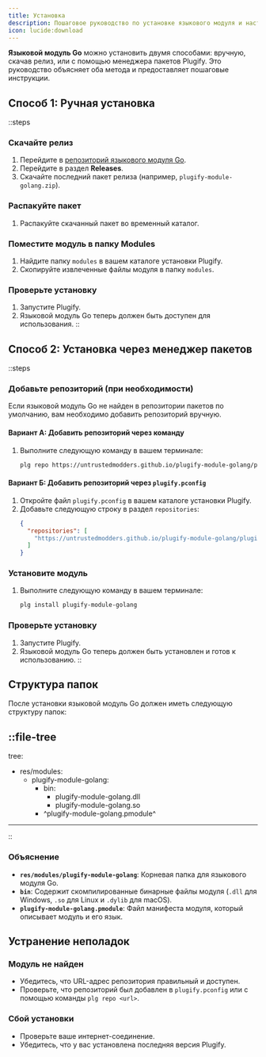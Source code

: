 ```yaml
---
title: Установка
description: Пошаговое руководство по установке языкового модуля и настройке необходимого окружения для начала работы.
icon: lucide:download
---
```


**Языковой модуль Go** можно установить двумя способами: вручную, скачав релиз, или с помощью менеджера пакетов Plugify. Это руководство объясняет оба метода и предоставляет пошаговые инструкции.

## **Способ 1: Ручная установка**

::steps
### **Скачайте релиз**
1. Перейдите в [репозиторий языкового модуля Go](https://github.com/untrustedmodders/plugify-module-golang).
2. Перейдите в раздел **Releases**.
3. Скачайте последний пакет релиза (например, `plugify-module-golang.zip`).

### **Распакуйте пакет**
1. Распакуйте скачанный пакет во временный каталог.

### **Поместите модуль в папку Modules**
1. Найдите папку `modules` в вашем каталоге установки Plugify.
2. Скопируйте извлеченные файлы модуля в папку `modules`.

### **Проверьте установку**
1. Запустите Plugify.
2. Языковой модуль Go теперь должен быть доступен для использования.
::

## **Способ 2: Установка через менеджер пакетов**

::steps
### **Добавьте репозиторий (при необходимости)**
Если языковой модуль Go не найден в репозитории пакетов по умолчанию, вам необходимо добавить репозиторий вручную.

#### **Вариант А: Добавить репозиторий через команду**
1. Выполните следующую команду в вашем терминале:
   ```bash
   plg repo https://untrustedmodders.github.io/plugify-module-golang/plugify-module-golang.json
   ```

#### **Вариант Б: Добавить репозиторий через `plugify.pconfig`**
1. Откройте файл `plugify.pconfig` в вашем каталоге установки Plugify.
2. Добавьте следующую строку в раздел `repositories`:
   ```json
   {
     "repositories": [
       "https://untrustedmodders.github.io/plugify-module-golang/plugify-module-golang.json"
     ]
   }
   ```

### **Установите модуль**
1. Выполните следующую команду в вашем терминале:
   ```bash
   plg install plugify-module-golang
   ```

### **Проверьте установку**
1. Запустите Plugify.
2. Языковой модуль Go теперь должен быть установлен и готов к использованию.
::

## **Структура папок**

После установки языковой модуль Go должен иметь следующую структуру папок:

::file-tree
---
tree:
- res/modules:
    - plugify-module-golang:
        - bin:
            - plugify-module-golang.dll
            - plugify-module-golang.so
        - ^plugify-module-golang.pmodule^
---
::

### **Объяснение**
- **`res/modules/plugify-module-golang`**: Корневая папка для языкового модуля Go.
- **`bin`**: Содержит скомпилированные бинарные файлы модуля (`.dll` для Windows, `.so` для Linux и `.dylib` для macOS).
- **`plugify-module-golang.pmodule`**: Файл манифеста модуля, который описывает модуль и его язык.

## **Устранение неполадок**

### **Модуль не найден**
- Убедитесь, что URL-адрес репозитория правильный и доступен.
- Проверьте, что репозиторий был добавлен в `plugify.pconfig` или с помощью команды `plg repo <url>`.

### **Сбой установки**
- Проверьте ваше интернет-соединение.
- Убедитесь, что у вас установлена последняя версия Plugify.